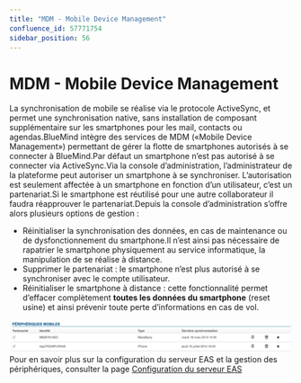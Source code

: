 ```yaml
---
title: "MDM - Mobile Device Management"
confluence_id: 57771754
sidebar_position: 56
---
```

# MDM - Mobile Device Management


La synchronisation de mobile se réalise via le protocole ActiveSync, et permet une synchronisation native, sans installation de composant supplémentaire sur les smartphones pour les mail, contacts ou agendas.BlueMind intègre des services de MDM («Mobile Device Management») permettant de gérer la flotte de smartphones autorisés à se connecter à BlueMind.Par défaut un smartphone n’est pas autorisé à se connecter via ActiveSync.Via la console d’administration, l’administrateur de la plateforme peut autoriser un smartphone à se synchroniser. L’autorisation est seulement affectée à un smartphone en fonction d’un utilisateur, c’est un partenariat.Si le smartphone est réutilisé pour une autre collaborateur il faudra réapprouver le partenariat.Depuis la console d’administration s’offre alors plusieurs options de gestion :
- Réinitialiser la synchronisation des données, en cas de maintenance ou de dysfonctionnement du smartphone.Il n’est ainsi pas nécessaire de rapatrier le smartphone physiquement au service informatique, la manipulation de se réalise à distance.
- Supprimer le partenariat : le smartphone n’est plus autorisé à se synchroniser avec le compte utilisateur.
- Réinitialiser le smartphone à distance : cette fonctionnalité permet d’effacer complètement **toutes les données du smartphone** (reset usine) et ainsi prévenir toute perte d’informations en cas de vol.


![](../../attachments/57771754/57771755.png)Pour en savoir plus sur la configuration du serveur EAS et la gestion des périphériques, consulter la page [Configuration du serveur EAS](/Guide_de_l_administrateur/BlueMind_et_mobilité/Configuration_du_serveur_EAS/)

